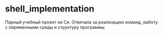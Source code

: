 # shell_implementation
Парный учебный проект на Си. Отвечала за реализацию команд, работу с переменными среды и структуру программы
